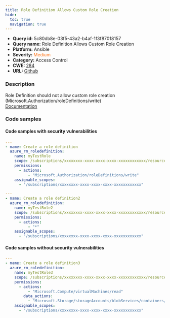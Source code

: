 ```yaml
---
title: Role Definition Allows Custom Role Creation
hide:
  toc: true
  navigation: true
---
```


<style>
  .highlight .hll {
    background-color: #ff171742;
  }
  .md-content {
    max-width: 1100px;
    margin: 0 auto;
  }
</style>

-   **Query id:** 5c80db8e-03f5-43a2-b4af-1f3f87018157
-   **Query name:** Role Definition Allows Custom Role Creation
-   **Platform:** Ansible
-   **Severity:** <span style="color:#ff7213">Medium</span>
-   **Category:** Access Control
-   **CWE:** <a href="https://cwe.mitre.org/data/definitions/284.html" onclick="newWindowOpenerSafe(event, 'https://cwe.mitre.org/data/definitions/284.html')">284</a>
-   **URL:** [Github](https://github.com/Checkmarx/kics/tree/master/assets/queries/ansible/azure/role_definition_allows_custom_role_creation)

### Description
Role Definition should not allow custom role creation (Microsoft.Authorization/roleDefinitions/write)<br>
[Documentation](https://docs.ansible.com/ansible/latest/collections/azure/azcollection/azure_rm_roledefinition_module.html#parameter-permissions/actions)

### Code samples
#### Code samples with security vulnerabilities
```yaml title="Positive test num. 1 - yaml file" hl_lines="7"
---
- name: Create a role definition
  azure_rm_roledefinition:
    name: myTestRole
    scope: /subscriptions/xxxxxxxx-xxxx-xxxx-xxxx-xxxxxxxxxxxx/resourceGroups/myresourceGroup
    permissions:
      - actions:
          - "Microsoft.Authorization/roleDefinitions/write"
    assignable_scopes:
      - "/subscriptions/xxxxxxxx-xxxx-xxxx-xxxx-xxxxxxxxxxxx"

```
```yaml title="Positive test num. 2 - yaml file" hl_lines="7"
---
- name: Create a role definition2
  azure_rm_roledefinition:
    name: myTestRole2
    scope: /subscriptions/xxxxxxxx-xxxx-xxxx-xxxx-xxxxxxxxxxxx/resourceGroups/myresourceGroup
    permissions:
      - actions:
          - "*"
    assignable_scopes:
      - "/subscriptions/xxxxxxxx-xxxx-xxxx-xxxx-xxxxxxxxxxxx"

```


#### Code samples without security vulnerabilities
```yaml title="Negative test num. 1 - yaml file"
---
- name: Create a role definition3
  azure_rm_roledefinition:
    name: myTestRole3
    scope: /subscriptions/xxxxxxxx-xxxx-xxxx-xxxx-xxxxxxxxxxxx/resourceGroups/myresourceGroup
    permissions:
      - actions:
          - "Microsoft.Compute/virtualMachines/read"
        data_actions:
          - "Microsoft.Storage/storageAccounts/blobServices/containers/blobs/write"
    assignable_scopes:
      - "/subscriptions/xxxxxxxx-xxxx-xxxx-xxxx-xxxxxxxxxxxx"

```
